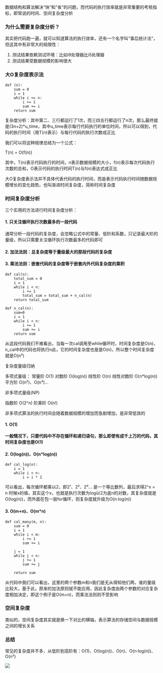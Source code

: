 
数据结构和算法解决“快”和“省“的问题，而代码的执行效率就是非常重要的考核指标，即常说的时间、空间复杂度分析

### 为什么需要复杂度分析？

其实把代码跑一遍，就可以知道算法的执行效率，还有一个名字叫“事后统计法”，但这其中有非常大的局限性：
1. 测试结果依赖测试环境：比如i9处理器比i5处理器
2. 测试结果受数据规模的影响很大

### 大O复杂度表示法

```
def (n):
    sum = 0
    i = 1
    while i <= n:
        i += 1
        sum += i
    return sum
```

复杂度分析：其中第二、三行都运行了1次，而三四五行都运行了n次，那么最终就是(3n+2)\*u\_time，其中u\_time表示每行代码执行的单位时间，所以可以得到，代码的执行时间（用T(n)表示）与每行代码的执行次数成正比 

我们可以将这种规律总结为一个公式：

T(n) = O(f(n))

其中，T(n)表示代码执行的时间，n表示数据规模的大小，f(n)表示每次代码执行次数的总和，O表示代码的执行时间T(n)与f(n)表达式成正比

大O复杂度表示法并不具体代表代码的执行时间，而是表示代码执行时间随数据规模增长的变化趋势。也叫渐进时间复杂度，简称时间复杂度

### 时间复杂度分析

三个实用的方法进行时间复杂度分析：

#### 1. 只关注循环执行次数最多的一段代码
通常分析一段代码的复杂度，会忽略公式中的常量、低阶和系数，只记录最大阶的量级，所以只需要关注循环执行次数最多的代码即可

#### 2. 加法法则：总复杂度等于量级最大的那段代码的复杂度

#### 3. 乘法法则：嵌套代码的复杂度等于嵌套内外代码复杂度的乘积
```
def cal(n):
    total_sum = 0
    i = 1
    while i < n:
        i += 1
        total_sum = total_sum + n_cal(n)
    return total_sum

def n_cal(n):
    sum=0
    i = 1
    while i < n:
        i += 1
        sum += i
    return sum
```

从这段代码我们不难看出，当每一次cal调用至while循环时，时间复杂度是O(n)，n\_cal中的代码也将执行n此，它的时间复杂度也是是O(n)，所以整个时间复杂度就是O(n²)

复杂度量级归纳

多项式量级：
常量阶            O(1)
对数阶            O(log(n))
线性阶	       O(n)
线性对数阶     O(n\*log(n))
平方阶             O(n²)、O(n³)…

非多项式量级(NP)

指数阶            O(2^n)
阶乘阶            O(n!)

非多项式算法的执行时间会随着数据规模的增加而急剧增加，是非常低效的

#### 1. O(1)

__一般情况下，只要代码中不存在循环和递归语句，那么即使有成千上万的代码，其时间复杂度也是O(1)__

#### 2. O(log(n))、O(n\*log(n))

```
def cal_log(n):
    i = 1
    while i < n:
        i = i * 2
```

可以看出，每次循环都乘以2，即2¹、2²、2³… 是一个等比数列，最后求得2^x = n 时候x的值，其实这个x，也就是执行次数为log以2为底n的对数，其复杂度就是O(log(n))，而外面在包一层for循环，则复杂度就升级为O(n·log(n))

#### 3. O(m+n)、O(m\*n)
```
def cal_many(m, n):
    sum = 0
    i = 1
    while i < m:
        i += 1
        sum += i

    j = 1
    while j < n:
        j += 1
        sum += j

    return sum
```

从代码中我们可以看出，这里的两个参数m和n我们是无从得知他们两，谁的量级比较大，基于此，原来的加法原则就不能应用，因此复杂度由两个参数的对应复杂度相加决定，即这个例子是O(m+n)，而乘法法则则不受影响


### 空间复杂度

类似的，空间复杂度其实就是换一下对比的横轴，表示算法的存储空间与数据规模之间的增长关系

### 总结

常见的复杂度并不多，从低阶到高阶有：O(1)、O(log(n))、O(n)、O(n·log(n))、O(n²)

![][image-1]

[image-1]:	https://github.com/hacksman/learning/blob/master/picture/cal_log.jpeg